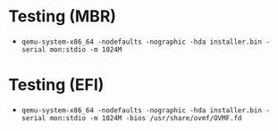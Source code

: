 # Testing (MBR)

- `qemu-system-x86_64 -nodefaults -nographic -hda installer.bin -serial mon:stdio -m 1024M`

# Testing (EFI)

- `qemu-system-x86_64 -nodefaults -nographic -hda installer.bin -serial mon:stdio -m 1024M -bios /usr/share/ovmf/OVMF.fd`
